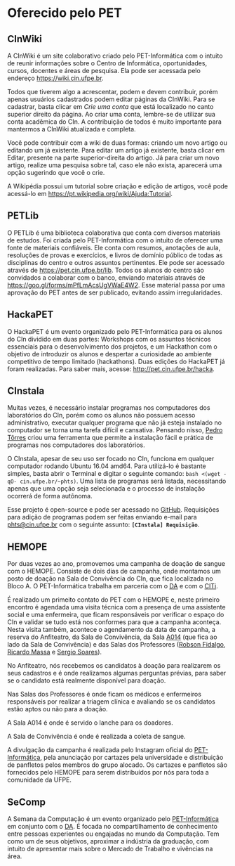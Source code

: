 # Oferecido pelo PET

## CInWiki

A CInWiki é um site colaborativo criado pelo PET-Informática com o intuito de reunir informações sobre o Centro de Informática, oportunidades, cursos, docentes e áreas de pesquisa. Ela pode ser acessada pelo endereço https://wiki.cin.ufpe.br.

Todos que tiverem algo a acrescentar, podem e devem contribuir, porém apenas usuários cadastrados podem editar páginas da CInWiki. Para se cadastrar, basta clicar em _Crie uma conta_ que está localizado no canto superior direito da página. Ao criar uma conta, lembre-se de utilizar sua conta acadêmica do CIn. A contribuição de todos é muito importante para mantermos a CInWiki atualizada e completa.

Você pode contribuir com a wiki de duas formas: criando um novo artigo ou editando um já existente. Para editar um artigo já existente, basta clicar em Editar, presente na parte superior-direita do artigo. Já para criar um novo artigo, realize uma pesquisa sobre tal, caso ele não exista, aparecerá uma opção sugerindo que você o crie.

A Wikipédia possui um tutorial sobre criação e edição de artigos, você pode acessá-lo em https://pt.wikipedia.org/wiki/Ajuda:Tutorial.


## PETLib

O PETLib é uma biblioteca colaborativa que conta com diversos materiais de estudos. Foi criada pelo PET-Informática com o intuito de oferecer uma fonte de materiais confiáveis. Ele conta com resumos, anotações de aula, resoluções de provas e exercícios, e livros de domínio público de todas as disciplinas do centro e outros assuntos pertinentes. Ele pode ser acessado através de https://pet.cin.ufpe.br/lib. Todos os alunos do centro são convidados a colaborar com o banco, enviando materiais através de https://goo.gl/forms/mPfLmAcsUgVWaE4W2. Esse material passa por uma aprovação do PET antes de ser publicado, evitando assim irregularidades.


## HackaPET

O HackaPET é um evento organizado pelo PET-Informática para os alunos do CIn dividido em duas partes: Workshops com os assuntos técnicos essenciais para o desenvolvimento dos projetos, e um Hackathon com o objetivo de introduzir os alunos e despertar a curiosidade ao ambiente competitivo de tempo limitado (hackathons). Duas edições do HackaPET já foram realizadas. Para saber mais, acesse: http://pet.cin.ufpe.br/hacka.


## CInstala

Muitas vezes, é necessário instalar programas nos computadores dos laboratórios do CIn, porém como os alunos não possuem acesso administrativo, executar qualquer programa que não já esteja instalado no computador se torna uma tarefa difícil e cansativa. Pensando nisso, [Pedro Tôrres](https://cin.ufpe.br/~phts) criou uma ferramenta que permite a instalação fácil e prática de programas nos computadores dos laboratórios.

O CInstala, apesar de seu uso ser focado no CIn, funciona em qualquer computador rodando Ubuntu 16.04 amd64. Para utilizá-lo é bastante simples, basta abrir o Terminal e digitar o seguinte comando: `bash <(wget -qO- cin.ufpe.br/~phts)`. Uma lista de programas será listada, necessitando apenas que uma opção seja selecionada e o processo de instalação ocorrerá de forma autônoma.

Esse projeto é open-source e pode ser acessado no [GitHub](https://gist.github.com/t0rr3sp3dr0/af2e4eafd721d365c7bb6db09919eff9). Requisições para adição de programas podem ser feitas enviando e-mail para phts@cin.ufpe.br com o seguinte assunto: **`[CInstala] Requisição`**.


## HEMOPE

Por duas vezes ao ano, promovemos uma campanha de doação de sangue com o HEMOPE. Consiste de dois dias de campanha, onde montamos um posto de doação na Sala de Convivência do CIn, que fica localizada no Bloco A. O PET-Informática trabalha em parceria com o [DA](https://instagr.am/dacinufpe) e com o [CITi](https://instagr.am/citiufpe).

É realizado um primeito contato do PET com o HEMOPE e, neste primeiro encontro é agendada uma visita técnica com a presença de uma assistente social e uma enfermeira, que ficam responsáveis por verificar o espaço do CIn e validar se tudo está nos conformes para que a campanha aconteça. Nesta visita também, acontece o agendamento da data de campanha, a reserva do Anfiteatro, da Sala de Convivência, da Sala [A014](/manual/mapas.md) (que fica ao lado da Sala de Convivência) e das Salas dos Professores ([Robson Fidalgo](/manual/mapas.md), [Ricardo Massa](/manual/mapas.md) e [Sergio Soares](/manual/mapas.md)).

No Anfiteatro, nós recebemos os candidatos à doação para realizarem os seus cadastros e é onde realizamos algumas perguntas prévias, para saber se o candidato está realmente disponível para doação.

Nas Salas dos Professores é onde ficam os médicos e enfermeiros responsáveis por realizar a triagem clínica e avaliando se os candidatos estão aptos ou não para a doação.

A Sala A014 é onde é servido o lanche para os doadores.

A Sala de Convivência é onde é realizada a coleta de sangue.

A divulgação da campanha é realizada pelo Instagram oficial do [PET-Informática](https://instagr.am/petinformatica), pela anunciação por cartazes pela universidade e distribuição de panfletos pelos membros do grupo alocado. Os cartazes e panfletos são fornecidos pelo HEMOPE para serem distribuídos por nós para toda a comunidade da UFPE.


## SeComp

A Semana da Computação é um evento organizado pelo [PET-Informática](https://instagr.am/petinformatica) em conjunto com o [DA](https://instagr.am/dacinufpe). É focada no compartilhamento de conhecimento entre pessoas experientes ou engajadas no mundo da Computação. Tem como um de seus objetivos, aproximar a indústria da graduação, com intuito de apresentar mais sobre o Mercado de Trabalho e vivências na área.
